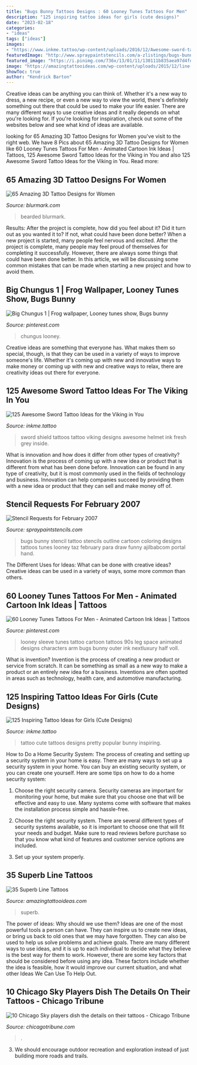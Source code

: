 ```yaml
---
title: "Bugs Bunny Tattoos Designs : 60 Looney Tunes Tattoos For Men"
description: "125 inspiring tattoo ideas for girls (cute designs)"
date: "2023-02-18"
categories:
- "ideas"
tags: ["ideas"]
images:
- "https://www.inkme.tattoo/wp-content/uploads/2016/12/Awesome-sword-tattoos-ideas0801-1.jpg"
featuredImage: "http://www.spraypaintstencils.com/a-zlistings/bugs-bunny-stencil.gif"
featured_image: "https://i.pinimg.com/736x/13/01/11/130111b835aea97d4fd8e7867ea0621c.jpg"
image: "https://amazingtattooideas.com/wp-content/uploads/2015/12/line-maze-sleeve-tattoo.jpg"
ShowToc: true
author: "Kendrick Barton"
---
```



Creative ideas can be anything you can think of. Whether it's a new way to dress, a new recipe, or even a new way to view the world, there's definitely something out there that could be used to make your life easier. There are many different ways to use creative ideas and it really depends on what you're looking for. If you're looking for inspiration, check out some of the websites below and see what kind of ideas are available.

	

		
looking for 65 Amazing 3D Tattoo Designs for Women you've visit to the right web. We have 8 Pics about 65 Amazing 3D Tattoo Designs for Women like 60 Looney Tunes Tattoos For Men - Animated Cartoon Ink Ideas | Tattoos, 125 Awesome Sword Tattoo Ideas for the Viking in You and also 125 Awesome Sword Tattoo Ideas for the Viking in You. Read more:
		
    
## 65 Amazing 3D Tattoo Designs For Women

<img loading=lazy src="https://www.blurmark.com/wp-content/uploads/2017/05/Beard-Dragon-On-Shoulder.jpg" onerror="this.onerror=null;this.src='https://tse1.mm.bing.net/th?id=OIP.3pnRB871UI_ptBc6mVfHugHaHa&amp;pid=15.1';" alt="65 Amazing 3D Tattoo Designs for Women">

_Source: blurmark.com_

>bearded blurmark. 

	

Results: After the project is complete, how did you feel about it? Did it turn out as you wanted it to? If not, what could have been done better?
When a new project is started, many people feel nervous and excited. After the project is complete, many people may feel proud of themselves for completing it successfully. However, there are always some things that could have been done better. In this article, we will be discussing some common mistakes that can be made when starting a new project and how to avoid them.

    
## Big Chungus 1 | Frog Wallpaper, Looney Tunes Show, Bugs Bunny

<img loading=lazy src="https://i.pinimg.com/736x/13/01/11/130111b835aea97d4fd8e7867ea0621c.jpg" onerror="this.onerror=null;this.src='https://tse3.mm.bing.net/th?id=OIP.DKHXSANAxTRbQswUrsvaIwHaE3&amp;pid=15.1';" alt="Big Chungus 1 | Frog wallpaper, Looney tunes show, Bugs bunny">

_Source: pinterest.com_

>chungus looney. 

	

Creative ideas are something that everyone has. What makes them so special, though, is that they can be used in a variety of ways to improve someone's life. Whether it's coming up with new and innovative ways to make money or coming up with new and creative ways to relax, there are creativity ideas out there for everyone.

    
## 125 Awesome Sword Tattoo Ideas For The Viking In You

<img loading=lazy src="https://www.inkme.tattoo/wp-content/uploads/2016/12/Awesome-sword-tattoos-ideas0801-1.jpg" onerror="this.onerror=null;this.src='https://tse4.mm.bing.net/th?id=OIP.HiqJr_RWnWN45gKqBJ4XpQHaLH&amp;pid=15.1';" alt="125 Awesome Sword Tattoo Ideas for the Viking in You">

_Source: inkme.tattoo_

>sword shield tattoos tattoo viking designs awesome helmet ink fresh grey inside. 

	

What is innovation and how does it differ from other types of creativity?
Innovation is the process of coming up with a new idea or product that is different from what has been done before. Innovation can be found in any type of creativity, but it is most commonly used in the fields of technology and business. Innovation can help companies succeed by providing them with a new idea or product that they can sell and make money off of.

    
## Stencil Requests For February 2007

<img loading=lazy src="http://www.spraypaintstencils.com/a-zlistings/bugs-bunny-stencil.gif" onerror="this.onerror=null;this.src='https://tse1.mm.bing.net/th?id=OIP.p1CCIYDOzggYRJolFf3DxAHaKR&amp;pid=15.1';" alt="Stencil Requests for February 2007">

_Source: spraypaintstencils.com_

>bugs bunny stencil tattoo stencils outline cartoon coloring designs tattoos tunes looney taz february para draw funny ajilbabcom portal hand. 

	

The Different Uses for Ideas: What can be done with creative ideas?
Creative ideas can be used in a variety of ways, some more common than others.

    
## 60 Looney Tunes Tattoos For Men - Animated Cartoon Ink Ideas | Tattoos

<img loading=lazy src="https://i.pinimg.com/736x/17/6b/8e/176b8eaa9ce611a669e96cf8711f802c.jpg" onerror="this.onerror=null;this.src='https://tse1.mm.bing.net/th?id=OIP.CpHapmb0b5WsZ-dcn5Ed0AHaHa&amp;pid=15.1';" alt="60 Looney Tunes Tattoos For Men - Animated Cartoon Ink Ideas | Tattoos">

_Source: pinterest.com_

>looney sleeve tunes tattoo cartoon tattoos 90s leg space animated designs characters arm bugs bunny outer ink nextluxury half voll. 

	

What is invention?
Invention is the process of creating a new product or service from scratch. It can be something as small as a new way to make a product or an entirely new idea for a business. Inventions are often spotted in areas such as technology, health care, and automotive manufacturing.

    
## 125 Inspiring Tattoo Ideas For Girls (Cute Designs)

<img loading=lazy src="https://www.inkme.tattoo/wp-content/uploads/2015/11/26-cute-tattoos-for-girls.jpg?x79615" onerror="this.onerror=null;this.src='https://tse4.mm.bing.net/th?id=OIP.7Rr3J5O43kGKsC_ZBQze-QHaJ3&amp;pid=15.1';" alt="125 Inspiring Tattoo Ideas for Girls (Cute Designs)">

_Source: inkme.tattoo_

>tattoo cute tattoos designs pretty popular bunny inspiring. 

	

How to Do a Home Security System: The process of creating and setting up a security system in your home is easy.
There are many ways to set up a security system in your home. You can buy an existing security system, or you can create one yourself. Here are some tips on how to do a home security system:
1. Choose the right security camera. Security cameras are important for monitoring your home, but make sure that you choose one that will be effective and easy to use. Many systems come with software that makes the installation process simple and hassle-free.

2. Choose the right security system. There are several different types of security systems available, so it is important to choose one that will fit your needs and budget. Make sure to read reviews before purchase so that you know what kind of features and customer service options are included.

3. Set up your system properly.

    
## 35 Superb Line Tattoos

<img loading=lazy src="https://amazingtattooideas.com/wp-content/uploads/2015/12/line-maze-sleeve-tattoo.jpg" onerror="this.onerror=null;this.src='https://tse1.mm.bing.net/th?id=OIP.Ma8CaSHC7mKqJ9xBWKOCwgHaK-&amp;pid=15.1';" alt="35 Superb Line Tattoos">

_Source: amazingtattooideas.com_

>superb. 

	

The power of ideas: Why should we use them?
Ideas are one of the most powerful tools a person can have. They can inspire us to create new ideas, or bring us back to old ones that we may have forgotten. They can also be used to help us solve problems and achieve goals. There are many different ways to use ideas, and it is up to each individual to decide what they believe is the best way for them to work. However, there are some key factors that should be considered before using any idea. These factors include whether the idea is feasible, how it would improve our current situation, and what other Ideas We Can Use To Help Out.

    
## 10 Chicago Sky Players Dish The Details On Their Tattoos - Chicago Tribune

<img loading=lazy src="https://www.trbimg.com/img-5733940f/turbine/redeye-chicago-sky-players-tell-stories-behind-their-tattoos-20160511" onerror="this.onerror=null;this.src='https://tse2.mm.bing.net/th?id=OIP.8jCQxTlobb8_Q3q56K-xjgHaE7&amp;pid=15.1';" alt="10 Chicago Sky players dish the details on their tattoos - Chicago Tribune">

_Source: chicagotribune.com_

>. 

	

3. We should encourage outdoor recreation and exploration instead of just building more roads and trails.

